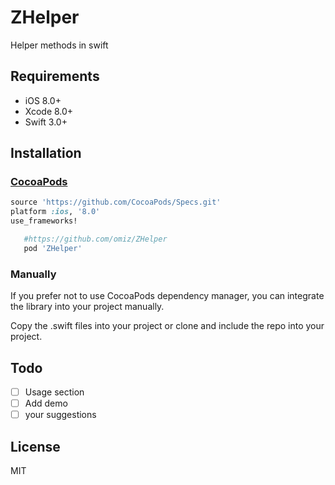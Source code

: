# ZHelper
Helper methods in swift

## Requirements

- iOS 8.0+
- Xcode 8.0+
- Swift 3.0+

## Installation

### [CocoaPods](http://cocoapods.org)

```ruby
source 'https://github.com/CocoaPods/Specs.git'
platform :ios, '8.0'
use_frameworks!

   #https://github.com/omiz/ZHelper
   pod 'ZHelper'
```

### Manually

If you prefer not to use CocoaPods dependency manager, you can integrate the library into your project manually.

Copy the .swift files into your project or clone and include the repo into your project.

## Todo
- [ ] Usage section
- [ ] Add demo
- [ ] your suggestions

## License

MIT
